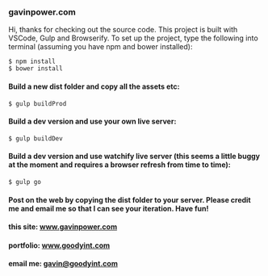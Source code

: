 ### gavinpower.com

Hi, thanks for checking out the source code. This project is built with VSCode, Gulp and Browserify. To set up the project, type the following into terminal (assuming you have npm and bower installed):

```
$ npm install
$ bower install
```

#### Build a new dist folder and copy all the assets etc:

```
$ gulp buildProd
```

#### Build a dev version and use your own live server:

```
$ gulp buildDev
```

#### Build a dev version and use watchify live server (this seems a little buggy at the moment and requires a browser refresh from time to time):

```
$ gulp go
```

#### Post on the web by copying the dist folder to your server. Please credit me and email me so that I can see your iteration. Have fun!

#### this site: www.gavinpower.com

#### portfolio: www.goodyint.com

#### email me: gavin@goodyint.com



